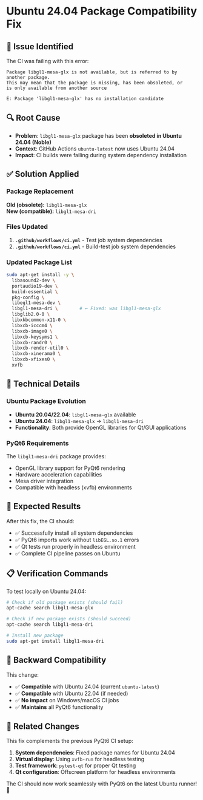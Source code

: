 # Ubuntu 24.04 Package Compatibility Fix

## 🐛 **Issue Identified**

The CI was failing with this error:
```
Package libgl1-mesa-glx is not available, but is referred to by another package.
This may mean that the package is missing, has been obsoleted, or
is only available from another source

E: Package 'libgl1-mesa-glx' has no installation candidate
```

## 🔍 **Root Cause**

- **Problem**: `libgl1-mesa-glx` package has been **obsoleted in Ubuntu 24.04 (Noble)**
- **Context**: GitHub Actions `ubuntu-latest` now uses Ubuntu 24.04
- **Impact**: CI builds were failing during system dependency installation

## ✅ **Solution Applied**

### Package Replacement
**Old (obsolete):** `libgl1-mesa-glx`  
**New (compatible):** `libgl1-mesa-dri`

### Files Updated
1. **`.github/workflows/ci.yml`** - Test job system dependencies
2. **`.github/workflows/ci.yml`** - Build-test job system dependencies

### Updated Package List
```bash
sudo apt-get install -y \
  libasound2-dev \
  portaudio19-dev \
  build-essential \
  pkg-config \
  libegl1-mesa-dev \
  libgl1-mesa-dri \        # ← Fixed: was libgl1-mesa-glx
  libglib2.0-0 \
  libxkbcommon-x11-0 \
  libxcb-icccm4 \
  libxcb-image0 \
  libxcb-keysyms1 \
  libxcb-randr0 \
  libxcb-render-util0 \
  libxcb-xinerama0 \
  libxcb-xfixes0 \
  xvfb
```

## 🧪 **Technical Details**

### Ubuntu Package Evolution
- **Ubuntu 20.04/22.04**: `libgl1-mesa-glx` available
- **Ubuntu 24.04**: `libgl1-mesa-glx` → `libgl1-mesa-dri`
- **Functionality**: Both provide OpenGL libraries for Qt/GUI applications

### PyQt6 Requirements
The `libgl1-mesa-dri` package provides:
- OpenGL library support for PyQt6 rendering
- Hardware acceleration capabilities
- Mesa driver integration
- Compatible with headless (xvfb) environments

## 🚀 **Expected Results**

After this fix, the CI should:
- ✅ Successfully install all system dependencies
- ✅ PyQt6 imports work without `libEGL.so.1` errors
- ✅ Qt tests run properly in headless environment
- ✅ Complete CI pipeline passes on Ubuntu

## 📋 **Verification Commands**

To test locally on Ubuntu 24.04:
```bash
# Check if old package exists (should fail)
apt-cache search libgl1-mesa-glx

# Check if new package exists (should succeed)
apt-cache search libgl1-mesa-dri

# Install new package
sudo apt-get install libgl1-mesa-dri
```

## 🔄 **Backward Compatibility**

This change:
- ✅ **Compatible** with Ubuntu 24.04 (current `ubuntu-latest`)
- ✅ **Compatible** with Ubuntu 22.04 (if needed)
- ✅ **No impact** on Windows/macOS CI jobs
- ✅ **Maintains** all PyQt6 functionality

## 📝 **Related Changes**

This fix complements the previous PyQt6 CI setup:
1. **System dependencies**: Fixed package names for Ubuntu 24.04
2. **Virtual display**: Using `xvfb-run` for headless testing
3. **Test framework**: `pytest-qt` for proper Qt testing
4. **Qt configuration**: Offscreen platform for headless environments

The CI should now work seamlessly with PyQt6 on the latest Ubuntu runner! 🎉
